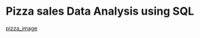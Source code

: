 # Pizza sales Data Analysis using SQL
[pizza_image](https://github.com/reehansyed/pizzasales_sql_project/blob/main/pizza_image.jpg)
